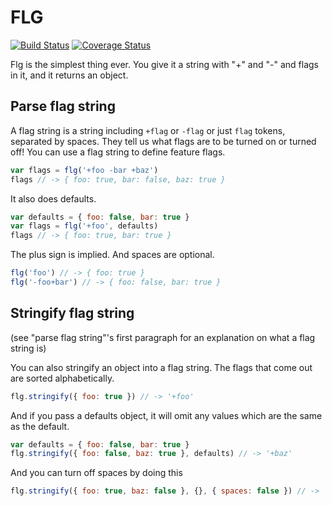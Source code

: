 # FLG

[![Build Status](https://travis-ci.org/fabiosantoscode/flg.svg?branch=master)](https://travis-ci.org/fabiosantoscode/flg) [![Coverage Status](https://coveralls.io/repos/github/fabiosantoscode/flg/badge.svg?branch=master)](https://coveralls.io/github/fabiosantoscode/flg?branch=master)

Flg is the simplest thing ever. You give it a string with "+" and "-" and flags in it, and it returns an object.

## Parse flag string

A flag string is a string including `+flag` or `-flag` or just `flag` tokens, separated by spaces. They tell us what flags are to be turned on or turned off! You can use a flag string to define feature flags.

```javascript
var flags = flg('+foo -bar +baz')
flags // -> { foo: true, bar: false, baz: true }
```

It also does defaults.

```javascript
var defaults = { foo: false, bar: true }
var flags = flg('+foo', defaults)
flags // -> { foo: true, bar: true }
```

The plus sign is implied. And spaces are optional.

```javascript
flg('foo') // -> { foo: true }
flg('-foo+bar') // -> { foo: false, bar: true }
```

## Stringify flag string

(see "parse flag string"'s first paragraph for an explanation on what a flag string is)

You can also stringify an object into a flag string. The flags that come out are sorted alphabetically.

```javascript
flg.stringify({ foo: true }) // -> '+foo'
```

And if you pass a defaults object, it will omit any values which are the same as the default.

```javascript
var defaults = { foo: false, bar: true }
flg.stringify({ foo: false, baz: true }, defaults) // -> '+baz'
```

And you can turn off spaces by doing this

```js
flg.stringify({ foo: true, baz: false }, {}, { spaces: false }) // -> '-baz +foo'
```
